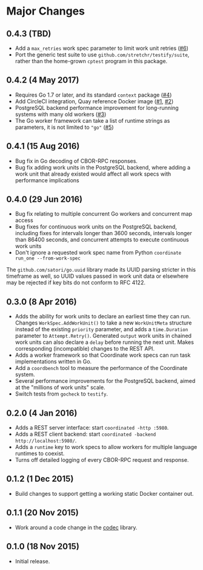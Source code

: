 Major Changes
=============

0.4.3 (TBD)
-----------

* Add a `max_retries` work spec parameter to limit work unit retries
  ([#6](https://github.com/diffeo/go-coordinate/issues/6))
* Port the generic test suite to use
  `github.com/stretchr/testify/suite`, rather than the home-grown
  `cptest` program in this package.

0.4.2 (4 May 2017)
-----------

* Requires Go 1.7 or later, and its standard `context` package
  ([#4](https://github.com/diffeo/go-coordinate/pulls/4))
* Add CircleCI integration, Quay reference Docker image
  ([#1](https://github.com/diffeo/go-coordinate/pulls/1),
  [#2](https://github.com/diffeo/pulls/2))
* PostgreSQL backend performance improvement for long-running systems
  with many old workers
  ([#3](https://github.com/diffeo/go-coordinate/pulls/3))
* The Go worker framework can take a list of runtime strings as
  parameters, it is not limited to `"go"`
  ([#5](https://github.com/diffeo/go-coordinate/pulls/5))

0.4.1 (15 Aug 2016)
-----------

* Bug fix in Go decoding of CBOR-RPC responses.
* Bug fix adding work units in the PostgreSQL backend,
  where adding a work unit that already existed would affect all work
  specs with performance implications

0.4.0 (29 Jun 2016)
-------------------

* Bug fix relating to multiple concurrent Go workers and concurrent
  map access
* Bug fixes for continuous work units on the PostgreSQL backend,
  including fixes for intervals longer than 3600 seconds, intervals
  longer than 86400 seconds, and concurrent attempts to execute
  continuous work units
* Don't ignore a requested work spec name from Python
  `coordinate run_one --from-work-spec`

The `github.com/satori/go.uuid` library made its UUID parsing stricter
in this timeframe as well, so UUID values passed in work unit data or
elsewhere may be rejected if key bits do not conform to RFC 4122.

0.3.0 (8 Apr 2016)
------------------

* Adds the ability for work units to declare an earliest time they can
  run.  Changes `WorkSpec.AddWorkUnit()` to take a new `WorkUnitMeta`
  structure instead of the existing `priority` parameter, and adds a
  `time.Duration` parameter to `Attempt.Retry()`.  Generated `output`
  work units in chained work units can also declare a `delay` before
  running the next unit.  Makes corresponding (incompatible) changes
  to the REST API.
* Adds a worker framework so that Coordinate work specs can run task
  implementations written in Go.
* Add a `coordbench` tool to measure the performance of the Coordinate
  system.
* Several performance improvements for the PostgreSQL backend, aimed
  at the "millions of work units" scale.
* Switch tests from `gocheck` to `testify`.

0.2.0 (4 Jan 2016)
------------------

* Adds a REST server interface: start `coordinated -http :5980`.
* Adds a REST client backend: start `coordinated -backend
  http://localhost:5980/`.
* Adds a `runtime` key to work specs to allow workers for multiple
  language runtimes to coexist.
* Turns off detailed logging of every CBOR-RPC request and response.

0.1.2 (1 Dec 2015)
------------------

* Build changes to support getting a working static Docker container out.

0.1.1 (20 Nov 2015)
-------------------

* Work around a code change in the
  [codec](https://github.com/ugorji/go/codec) library.

0.1.0 (18 Nov 2015)
-------------------

* Initial release.
